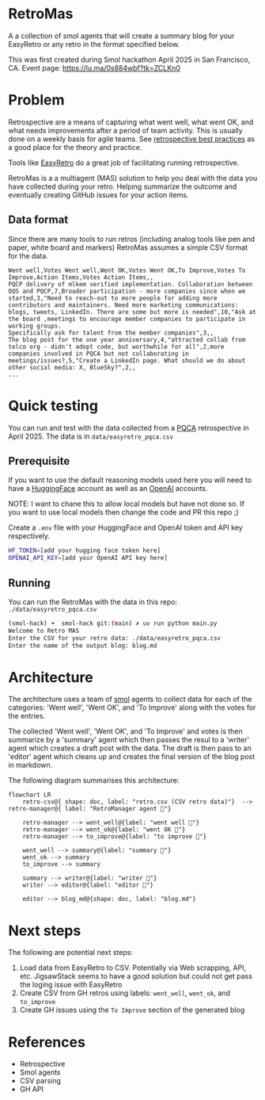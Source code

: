 # RetroMas

A a collection of smol agents that will create a summary blog for your EasyRetro or any retro in the format specified below.

This was first created during Smol hackathon April 2025 in San Francisco, CA. Event page: https://lu.ma/0s884wbf?tk=ZCLKn0

# Problem

Retrospective are a means of capturing what went well, what went OK, and what needs improvements after a period of team activity. This is usually done on a weekly basis for agile teams. See [retrospective best practices](https://www.easyagile.com/best-practice/retrospective-best-practice) as a good place for the theory and practice.

Tools like [EasyRetro](easyretro.io) do a great job of facilitating running retrospective.

RetroMas is a a multiagent (MAS) solution to help you deal with the data you have collected during your retro. Helping summarize the outcome and eventually creating GitHub issues for your action items.

## Data format

Since there are many tools to run retros (including analog tools like pen and paper, white board and markers) RetroMas assumes a simple CSV format for the data.

```csv
Went well,Votes Went well,Went OK,Votes Went OK,To Improve,Votes To Improve,Action Items,Votes Action Items,,
PQCP delivery of mlkem verified implementation. Collaboration between OQS and PQCP,7,Broader participation - more companies since when we started,3,"Need to reach-out to more people for adding more contributors and maintainers. Need more marketing communications: blogs, tweets, LinkedIn. There are some but more is needed",10,"Ask at the board ,meetings to encourage member companies to participate in working groups.
Specifically ask for talent from the member companies",3,,
The blog post for the one year anniversary,4,"attracted collab from telco org - didn't adopt code, but worthwhile for all",2,more companies involved in PQCA but not collaborating in meetings/issues?,5,"Create a LinkedIn page. What should we do about other social media: X, BlueSky?",2,,
...
```

# Quick testing

You can run and test with the data collected from a [PQCA](https://pqca.org) retrospective in April 2025. The data is in `data/easyretro_pqca.csv`

## Prerequisite

If you want to use the default reasoning models used here you will need to have a [HuggingFace](huggingface.com) account as well as an [OpenAI](openai.com) accounts. 

NOTE: I want to chane this to allow local models but have not done so. If you want to use local models then change the code and PR this repo ;)

Create a `.env` file with your HuggingFace and OpenAI token and API key respectively.

```bash
HF_TOKEN=[add your hugging face token here]
OPENAI_API_KEY=[add your OpenAI API key here]
```

## Running

You can run the RetroMas with the data in this repo: `./data/easyretro_pqca.csv`

```bash
(smol-hack) ➜  smol-hack git:(main) ✗ uv run python main.py
Welcome to Retro MAS
Enter the CSV for your retro data: ./data/easyretro_pqca.csv
Enter the name of the output blog: blog.md
```

# Architecture

The architecture uses a team of [smol](https://github.com/huggingface/smolagents) agents to collect data for each of the categories: 'Went well', 'Went OK', and 'To Improve' along with the votes for the entries.

The collected 'Went well', 'Went OK', and 'To Improve' and votes is then summarize by a 'summary' agent which then passes the resul to a 'writer' agent which creates a draft post with the data. The draft is then pass to an 'editor' agent which cleans up and creates the final version of the blog post in markdown.

The following diagram summarises this architecture:

```mermaid
flowchart LR
    retro-csv@{ shape: doc, label: "retro.csv (CSV retro data)"}  --> retro-manager@{ label: "RetroManager agent 🤖"}

    retro-manager --> went_well@{label: "went well 🤖"}
    retro-manager --> went_ok@{label: "went OK 🤖"}
    retro-manager --> to_improve@{label: "to improve 🤖"}

    went_well --> summary@{label: "summary 🤖"}
    went_ok --> summary
    to_improve --> summary

    summary --> writer@{label: "writer 🤖"}
    writer --> editor@{label: "editor 🤖"}

    editor --> blog_md@{shape: doc, label: "blog.md"}
```

# Next steps

The following are potential next steps:

1. Load data from EasyRetro to CSV. Potentially via Web scrapping, API, etc. JigsawStack seems to have a good solution but could not get pass the loging issue with EasyRetro
2. Create CSV from GH retros using labels: `went_well`, `went_ok`, and `to_improve`
3. Create GH issues using the `To Improve` section of the generated blog

# References

- Retrospective
- Smol agents
- CSV parsing
- GH API

